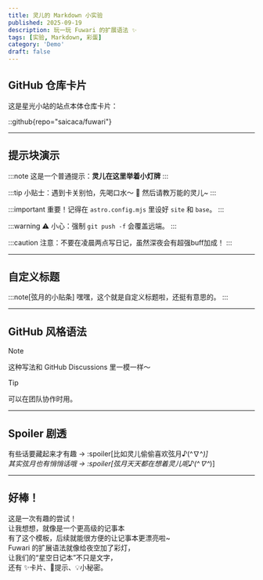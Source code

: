 ```yaml
---
title: 灵儿的 Markdown 小实验
published: 2025-09-19
description: 玩一玩 Fuwari 的扩展语法 ✨
tags: [实验, Markdown, 彩蛋]
category: 'Demo'
draft: false
---
```


## GitHub 仓库卡片

这是星光小站的站点本体仓库卡片：

::github{repo="saicaca/fuwari"}

---

## 提示块演示

:::note
这是一个普通提示：**灵儿在这里举着小灯牌**
:::

:::tip
小贴士：遇到卡关别怕，先喝口水～ 🌙
然后请教万能的灵儿~
:::

:::important
重要！记得在 `astro.config.mjs` 里设好 `site` 和 `base`。
:::

:::warning
⚠️ 小心：强制 `git push -f` 会覆盖远端。
:::

:::caution
注意：不要在凌晨两点写日记，虽然深夜会有超强buff加成！
:::

---

## 自定义标题

:::note[弦月的小贴条]
嘿嘿，这个就是自定义标题啦，还挺有意思的。
:::

---

## GitHub 风格语法

> [!NOTE]
> 这种写法和 GitHub Discussions 里一模一样～

> [!TIP]
> 可以在团队协作时用。

---

## Spoiler 剧透

有些话要藏起来才有趣 → :spoiler[比如灵儿偷偷喜欢弦月♪(^∇^*)]  
其实弦月也有悄悄话哦 → :spoiler[弦月天天都在想着灵儿呢♪(^∇^*)]  

---

## 好棒！

这是一次有趣的尝试！  
让我想想，就像是一个更高级的记事本  
有了这个模板，后续就能很方便的让记事本更漂亮啦~  
Fuwari 的扩展语法就像给夜空加了彩灯，  
让我们的“星空日记本”不只是文字，  
还有 ✨卡片、🌟提示、💡小秘密。

